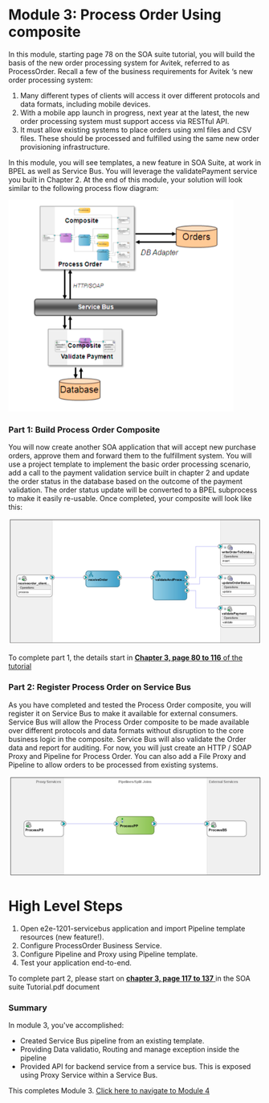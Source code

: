 # Module 3: Process Order Using composite

In this module, starting page 78 on the SOA suite tutorial, you will build the basis of the new order processing system for Avitek, referred to as ProcessOrder.
Recall a few of the business requirements for Avitek ‘s new order processing system:
1. Many different types of clients will access it over different protocols and data formats, including mobile devices.
2. With a mobile app launch in progress, next year at the latest, the new order processing system must support access via RESTful API.
3. It must allow existing systems to place orders using xml files and CSV files. These should be processed and fulfilled using the same new order provisioning infrastructure.

In this module, you will see templates, a new feature in SOA Suite, at work in BPEL as well as Service
Bus. You will leverage the validatePayment service you built in Chapter 2.
At the end of this module, your solution will look similar to the following process flow diagram:


![](images/3/Module3-SOA.png)


### **Part 1**: Build Process Order Composite

You will now create another SOA application that will accept new purchase orders, approve them and forward them to the fulfillment system. You will use a project template to implement the basic order processing scenario, add a call to the payment validation service built in chapter 2 and update the order status in the database based on the outcome of the payment validation.
The order status update will be converted to a BPEL subprocess to make it easily re-usable. Once completed, your composite will look like this:


![](images/3/ProcessOrderComposite.png)


To complete part 1, the details start in <ins> **Chapter 3, page 80 to 116** of the tutorial </ins>

 ### **Part 2**: Register Process Order on Service Bus 

As you have completed and tested the Process Order composite, you will register it on Service Bus to make it available for external consumers. Service Bus will allow the Process Order composite to be made available over different protocols and data formats without disruption to the core business logic in the composite. Service Bus will also validate the Order data and report for auditing.
For now, you will just create an HTTP / SOAP Proxy and Pipeline for Process Order. You can also add a File Proxy and Pipeline to allow orders to be processed from existing systems.

![](images/3/ProxyService.png)

# High Level Steps #

1. Open e2e-1201-servicebus application and import Pipeline template resources (new feature!).
2. Configure ProcessOrder Business Service.
3. Configure Pipeline and Proxy using Pipeline template.
4. Test your application end-to-end.

To complete part 2, please start on <ins> **chapter 3, page 117 to 137** </ins> in the SOA suite Tutorial.pdf document


### **Summary** ###

In module 3, you've accomplished:
- Created Service Bus pipeline from an existing template.
- Providing Data validatio, Routing and manage exception inside the pipeline
- Provided API for backend service from a service bus. This is exposed using Proxy Service within a Service Bus.
  

This completes Module 3.  [Click here to navigate to Module 4](4-add-new-channel-for-ordering.md)
